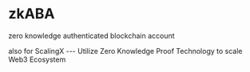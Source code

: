 # zkABA
zero knowledge authenticated blockchain account

also for ScalingX --- Utilize Zero Knowledge Proof Technology to scale Web3 Ecosystem